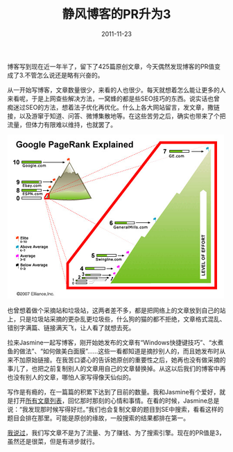 ﻿---
title: "静风博客的PR升为3"
date: 2011-11-23
categories: 
  - "website"
tags: 
  - "博客"
---

博客写到现在近一年半了，留下了425篇原创文章，今天偶然发现博客的PR值变成了3.不管怎么说还是略有兴奋的。

从一开始写博客，文章数量很少，来看的人也很少。每天就想着怎么能让更多的人来看呢，于是上网查些解决方法，一窝蜂的都是些SEO技巧的东西。说实话也曾痴迷过SEO的方法，想着法子优化再优化。什么上各大网站留言，发文章，撒链接，以及游窜于知道、问答、微博集散地等。在这些苦劳之后，确实也带来了个把流量，但体力有限难以维持，也就罢了。

![pr](/images/6389120353_399e7b81df_z.jpg)

也曾想着做个采摘站和垃圾站，这两者差不多，都是把网络上的文章放到自己的站上，只是垃圾站采摘的更杂乱更垃圾些，什么狗的猫的都不拒绝，文章格式混乱、错别字满篇、链接满天飞，让人看了就想去死。

拉来Jasmine一起写博客，刚开始她发布的文章有“Windows快捷键技巧”、“水煮鱼的做法”、“如何做美白面膜”……这些一看都知道是摘抄别人的，而且她发布时从来不加原始链接。在我苦口婆心的告诉她原创的重要性之后，她再也没有做采摘的事儿了，也把之前复制别人的文章用自己的文章替换掉。从这以后我们的博客中再也没有别人的文章，哪怕人家写得像天仙似的。

写作是有瘾的，在一篇篇的积累下达到了目前的数量。我和Jasmine有个爱好，就是打开[所有文章列表](http://www.jfsay.com/archives-index "所有文章列表")，回忆那时那刻的心情和事情。在看的时候，Jasmine总是说：“我发现那时候写得好烂。”我们也会复制文章的题目到SE中搜索，看看这样的题目会排在那里。可能是原创的缘故，一般搜索的结果都排在第一。

[我说过](http://www.jfsay.com/archives/311.html)，我们写文章不是为了流量、为了赚钱、为了搜索引擎。现在的PR值是3，虽然还是很菜，但是有进步就行。
